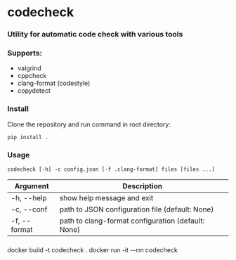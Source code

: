# codecheck
### Utility for automatic code check with various tools
### Supports:
- valgrind
- cppcheck
- clang-format (codestyle)
- copydetect
### Install     
Clone the repository and run command in root directory:
```
pip install .
```
### Usage
```
codecheck [-h] -c config.json [-f .clang-format] files [files ...]
```     
| Argument     | Description |
| ------------ | ----------- |
| -h, --help   | show help message and exit|
| -c, --conf   | path to JSON configuration file (default: None) |
| -f, --format | path to clang-format configuration (default: None) |

###
docker build -t codecheck .
docker run -it --rm codecheck